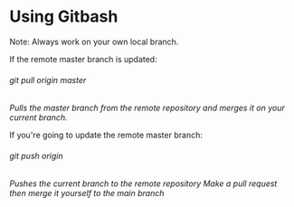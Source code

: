 # Using Gitbash

Note: Always work on your own local branch.

If the remote master branch is updated:
###### git pull origin master 
*Pulls the master branch from the remote repository and merges it on your current branch.*

If you're going to update the remote master branch:
###### git push origin <name of branch>

*Pushes the current branch to the remote repository*
*Make a pull request then merge it yourself to the main branch*



